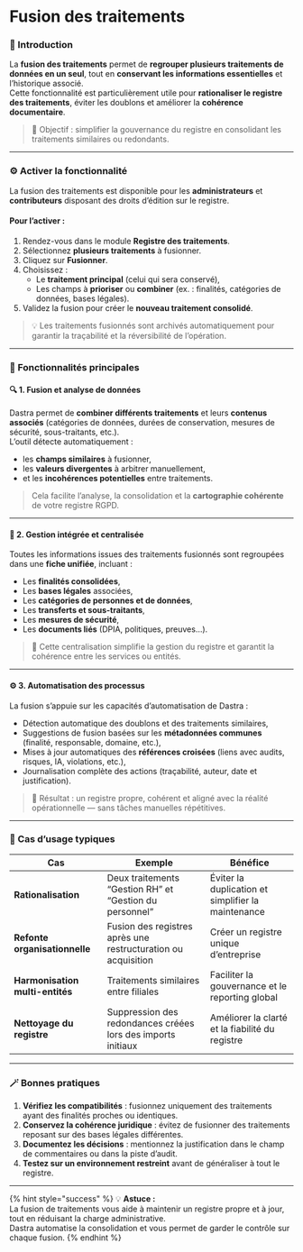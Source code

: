 # Fusion des traitements

### 🧠 Introduction

La **fusion des traitements** permet de **regrouper plusieurs traitements de données en un seul**, tout en **conservant les informations essentielles** et l’historique associé.\
Cette fonctionnalité est particulièrement utile pour **rationaliser le registre des traitements**, éviter les doublons et améliorer la **cohérence documentaire**.

> 🎯 Objectif : simplifier la gouvernance du registre en consolidant les traitements similaires ou redondants.

***

### ⚙️ Activer la fonctionnalité

La fusion des traitements est disponible pour les **administrateurs** et **contributeurs** disposant des droits d’édition sur le registre.

#### Pour l’activer :

1. Rendez-vous dans le module **Registre des traitements**.
2. Sélectionnez **plusieurs traitements** à fusionner.
3. Cliquez sur **Fusionner**.
4. Choisissez :
   * Le **traitement principal** (celui qui sera conservé),
   * Les champs à **prioriser** ou **combiner** (ex. : finalités, catégories de données, bases légales).
5. Validez la fusion pour créer le **nouveau traitement consolidé**.

> 💡 Les traitements fusionnés sont archivés automatiquement pour garantir la traçabilité et la réversibilité de l’opération.

***

### 🚀 Fonctionnalités principales

#### 🔍 1. Fusion et analyse de données

Dastra permet de **combiner différents traitements** et leurs **contenus associés** (catégories de données, durées de conservation, mesures de sécurité, sous-traitants, etc.).\
L’outil détecte automatiquement :

* les **champs similaires** à fusionner,
* les **valeurs divergentes** à arbitrer manuellement,
* et les **incohérences potentielles** entre traitements.

> Cela facilite l’analyse, la consolidation et la **cartographie cohérente** de votre registre RGPD.

***

#### 🧩 2. Gestion intégrée et centralisée

Toutes les informations issues des traitements fusionnés sont regroupées dans une **fiche unifiée**, incluant :

* Les **finalités consolidées**,
* Les **bases légales** associées,
* Les **catégories de personnes et de données**,
* Les **transferts et sous-traitants**,
* Les **mesures de sécurité**,
* Les **documents liés** (DPIA, politiques, preuves…).

> 🎯 Cette centralisation simplifie la gestion du registre et garantit la cohérence entre les services ou entités.

***

#### ⚙️ 3. Automatisation des processus

La fusion s’appuie sur les capacités d’automatisation de Dastra :

* Détection automatique des doublons et des traitements similaires,
* Suggestions de fusion basées sur les **métadonnées communes** (finalité, responsable, domaine, etc.),
* Mises à jour automatiques des **références croisées** (liens avec audits, risques, IA, violations, etc.),
* Journalisation complète des actions (traçabilité, auteur, date et justification).

> 🔁 Résultat : un registre propre, cohérent et aligné avec la réalité opérationnelle — sans tâches manuelles répétitives.

***

### 🧠 Cas d’usage typiques

| Cas                             | Exemple                                                       | Bénéfice                                           |
| ------------------------------- | ------------------------------------------------------------- | -------------------------------------------------- |
| **Rationalisation**             | Deux traitements “Gestion RH” et “Gestion du personnel”       | Éviter la duplication et simplifier la maintenance |
| **Refonte organisationnelle**   | Fusion des registres après une restructuration ou acquisition | Créer un registre unique d’entreprise              |
| **Harmonisation multi-entités** | Traitements similaires entre filiales                         | Faciliter la gouvernance et le reporting global    |
| **Nettoyage du registre**       | Suppression des redondances créées lors des imports initiaux  | Améliorer la clarté et la fiabilité du registre    |

***

### 🪄 Bonnes pratiques

1. **Vérifiez les compatibilités** : fusionnez uniquement des traitements ayant des finalités proches ou identiques.
2. **Conservez la cohérence juridique** : évitez de fusionner des traitements reposant sur des bases légales différentes.
3. **Documentez les décisions** : mentionnez la justification dans le champ de commentaires ou dans la piste d’audit.
4. **Testez sur un environnement restreint** avant de généraliser à tout le registre.

***

{% hint style="success" %}
💡 **Astuce :**\
La fusion de traitements vous aide à maintenir un registre propre et à jour, tout en réduisant la charge administrative.\
Dastra automatise la consolidation et vous permet de garder le contrôle sur chaque fusion.
{% endhint %}
